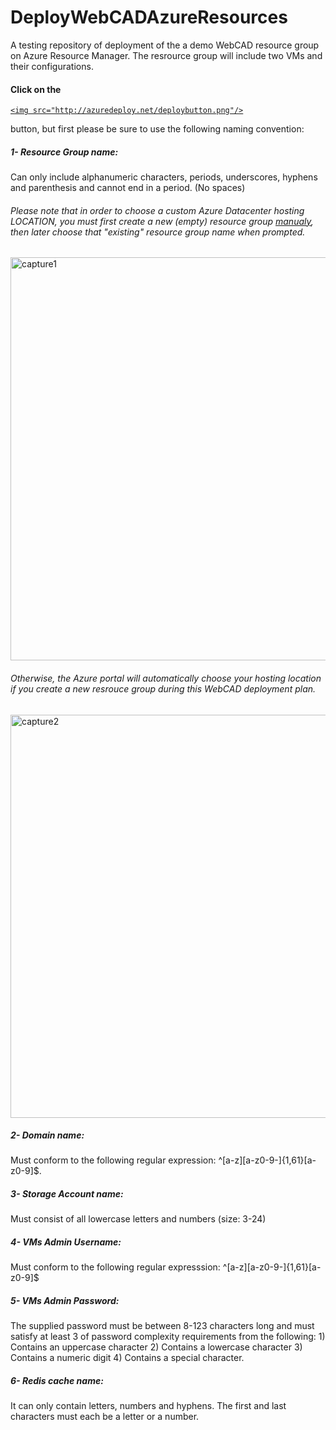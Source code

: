 # DeployWebCADAzureResources
A testing repository of deployment of the a demo WebCAD resource group on Azure Resource Manager. The resrource group will include two VMs and their configurations.

#### Click on the <a href="https://deploy.azure.com/?repository=https://github.com/sssalib42/DeployWebCADAzureResources#/form/setup" target="_blank">
    <img src="http://azuredeploy.net/deploybutton.png"/>
</a> button, but first please be sure to use the following naming convention:

##### 1- Resource Group name: 
Can only include alphanumeric characters, periods, underscores, hyphens and parenthesis and cannot end in a period. (No spaces)
###### Please note that in order to choose a custom Azure Datacenter hosting LOCATION, you must first create a new (empty) resource group <a href="https://azure.microsoft.com/en-us/documentation/articles/resource-group-portal/">manualy</a>, then later choose that "existing" resource group name when prompted. 

<img width="645" alt="capture1" src="https://cloud.githubusercontent.com/assets/10172212/10670799/ef7e7808-78ac-11e5-8d5d-b58917629fb4.PNG"/> 

###### Otherwise, the Azure portal will automatically choose your hosting location if you create a new resrouce group during this WebCAD deployment plan.

<img width="645" alt="capture2" src="https://cloud.githubusercontent.com/assets/10172212/10670868/4938eb12-78ad-11e5-8635-edd6cc943fe3.PNG"/>

##### 2- Domain name: 
Must conform to the following regular expression: ^[a-z][a-z0-9-]{1,61}[a-z0-9]$.

##### 3- Storage Account name: 
Must consist of all lowercase letters and numbers (size: 3-24)

##### 4- VMs Admin Username: 
Must conform to the following regular expresssion:  ^[a-z][a-z0-9-]{1,61}[a-z0-9]$

##### 5- VMs Admin Password: 
The supplied password must be between 8-123 characters long and must satisfy at least 3 of password complexity requirements from the following: 1) Contains an uppercase character 2) Contains a lowercase character 3) Contains a numeric digit 4) Contains a special character.

##### 6- Redis cache name: 
It can only contain letters, numbers and hyphens. The first and last characters must each be a letter or a number. 

